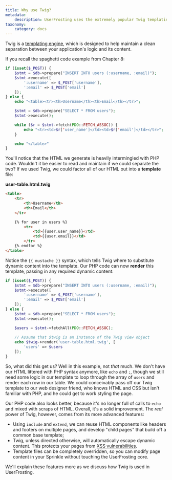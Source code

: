 ```yaml
---
title: Why use Twig?
metadata:
    description: UserFrosting uses the extremely popular Twig templating engine to facilitate clean separation between content and logic in your application.
taxonomy:
    category: docs
---
```


Twig is a [templating engine](http://twig.sensiolabs.org/), which is designed to help maintain a clean separation between your application's logic and its content.

If you recall the spaghetti code example from Chapter 8:

```php
if (isset($_POST)) {
    $stmt = $db->prepare("INSERT INTO users (:username, :email)");
    $stmt->execute([
        ':username' => $_POST['username'],
        ':email' => $_POST['email']
    ]);
} else {
    echo "<table><tr><th>Username</th><th>Email</th></tr>";

    $stmt = $db->prepare("SELECT * FROM users");
    $stmt->execute();

    while ($r = $stmt->fetch(PDO::FETCH_ASSOC)) {
        echo "<tr><td>$r['user_name']</td><td>$r['email']</td></tr>";
    }

    echo "</table>"
}
```

You'll notice that the HTML we generate is heavily intermingled with PHP code.  Wouldn't it be easier to read and maintain if we could separate the two?  If we used Twig, we could factor all of our HTML out into a **template** file:

**user-table.html.twig**

```html
<table>
    <tr>
        <th>Username</th>
        <th>Email</th>
    </tr>

    {% for user in users %}
        <tr>
            <td>{{user.user_name}}</td>
            <td>{{user.email}}</td>
        </tr>
    {% endfor %}
</table>
```

Notice the `{{ mustache }}` syntax, which tells Twig where to substitute dynamic content into the template.  Our PHP code can now **render** this template, passing in any required dynamic content:

```php
if (isset($_POST)) {
    $stmt = $db->prepare("INSERT INTO users (:username, :email)");
    $stmt->execute([
        ':username' => $_POST['username'],
        ':email' => $_POST['email']
    ]);
} else {
    $stmt = $db->prepare("SELECT * FROM users");
    $stmt->execute();

    $users = $stmt->fetchAll(PDO::FETCH_ASSOC);
    
    // Assume that $twig is an instance of the Twig view object
    echo $twig->render('user-table.html.twig', [
        'users' => $users
    ]);
}
```

So, what did this get us?  Well in this example, not _that_ much.  We don't have our HTML littered with PHP syntax anymore, like `echo` and `;`, though we still need some logic in our template to loop through the array of `users` and render each row in our table.  We could conceivably pass off our Twig template to our web designer friend, who knows HTML and CSS but isn't familiar with PHP, and he could get to work styling the page.

Our PHP code also looks better, because it's no longer full of calls to `echo` and mixed with scraps of HTML.  Overall, it's a solid improvement.  The _real_ power of Twig, however, comes from its more advanced features:

- Using `include` and `extend`, we can reuse HTML components like headers and footers on multiple pages, and develop "child pages" that build off a common base template;
- Twig, unless directed otherwise, will automatically escape dynamic content.  This protects your pages from [XSS vulnerabilities](https://www.owasp.org/index.php/Cross-site_Scripting_(XSS)).
- Template files can be completely overridden, so you can modify page content in your Sprinkle without touching the UserFrosting core.

We'll explain these features more as we discuss how Twig is used in UserFrosting.
